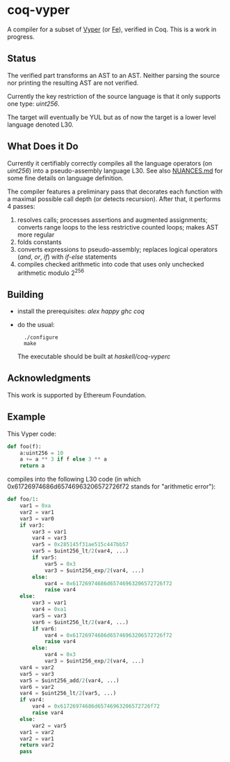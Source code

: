 # coq-vyper
A compiler for a subset of [Vyper](https://github.com/vyperlang/vyper) (or [Fe](https://github.com/ethereum/fe)),
verified in Coq.
This is a work in progress.


## Status

The verified part transforms an AST to an AST. Neither parsing the source nor printing the resulting AST are not verified.

Currently the key restriction of the source language is that it only supports one type: *uint256*.

The target will eventually be YUL but as of now the target is a lower level language denoted L30.

## What Does it Do

Currently it certifiably correctly compiles all the language operators (on *uint256*) into a pseudo-assembly language L30. See also [NUANCES.md](NUANCES.md) for some fine details on language definition.

The compiler features a preliminary pass that decorates each function with a maximal possible call depth (or detects recursion). After that, it performs 4 passes:
1. resolves calls; processes assertions and augmented assignments; converts range loops to the less restrictive counted loops; makes AST more regular
2. folds constants
3. converts expressions to pseudo-assembly; replaces logical operators (*and*, *or*, *if*) with *if-else* statements
4. compiles checked arithmetic into code that uses only unchecked arithmetic modulo 2<sup>256</sup>

## Building

- install the prerequisites: *alex happy ghc coq*

- do the usual:

		./configure
		make
		
	The executable should be built at *haskell/coq-vyperc*

## Acknowledgments
This work is supported by Ethereum Foundation.

## Example

This Vyper code:

```python
def foo(f):
    a:uint256 = 10
    a += a ** 3 if f else 3 ** a
    return a
```

compiles into the following L30 code (in which 0x61726974686d65746963206572726f72 stands for "arithmetic error"):

```python
def foo/1:
    var1 = 0xa
    var2 = var1
    var3 = var0
    if var3:
        var3 = var1
        var4 = var3
        var5 = 0x285145f31ae515c447bb57
        var5 = $uint256_lt/2(var4, ...)
        if var5:
            var5 = 0x3
            var3 = $uint256_exp/2(var4, ...)
        else:
            var4 = 0x61726974686d65746963206572726f72
            raise var4
    else:
        var3 = var1
        var4 = 0xa1
        var5 = var3
        var6 = $uint256_lt/2(var4, ...)
        if var6:
            var4 = 0x61726974686d65746963206572726f72
            raise var4
        else:
            var4 = 0x3
            var3 = $uint256_exp/2(var4, ...)
    var4 = var2
    var5 = var3
    var5 = $uint256_add/2(var4, ...)
    var6 = var2
    var4 = $uint256_lt/2(var5, ...)
    if var4:
        var4 = 0x61726974686d65746963206572726f72
        raise var4
    else:
        var2 = var5
    var1 = var2
    var2 = var1
    return var2
    pass
```